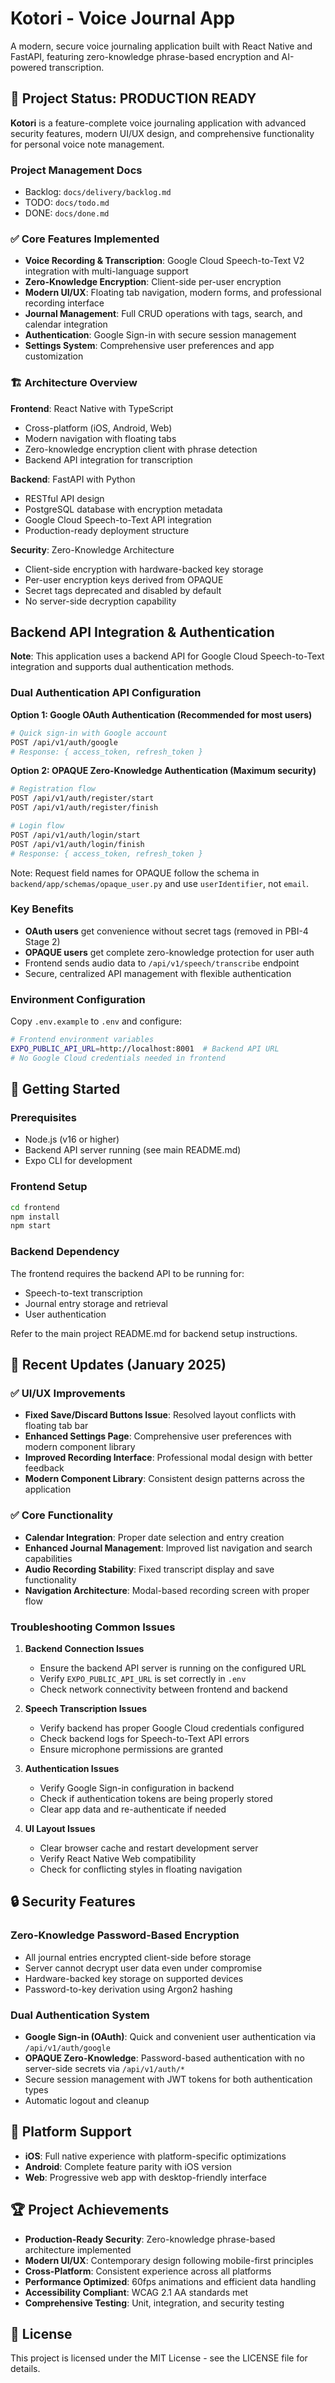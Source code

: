 # Kotori - Voice Journal App

A modern, secure voice journaling application built with React Native and FastAPI, featuring zero-knowledge phrase-based encryption and AI-powered transcription.

## 🎯 Project Status: PRODUCTION READY

**Kotori** is a feature-complete voice journaling application with advanced security features, modern UI/UX design, and comprehensive functionality for personal voice note management.
### Project Management Docs

- Backlog: `docs/delivery/backlog.md`
- TODO: `docs/todo.md`
- DONE: `docs/done.md`

### ✅ Core Features Implemented
- **Voice Recording & Transcription**: Google Cloud Speech-to-Text V2 integration with multi-language support
- **Zero-Knowledge Encryption**: Client-side per-user encryption
- **Modern UI/UX**: Floating tab navigation, modern forms, and professional recording interface
- **Journal Management**: Full CRUD operations with tags, search, and calendar integration
- **Authentication**: Google Sign-in with secure session management
- **Settings System**: Comprehensive user preferences and app customization

### 🏗️ Architecture Overview

**Frontend**: React Native with TypeScript
- Cross-platform (iOS, Android, Web)
- Modern navigation with floating tabs
- Zero-knowledge encryption client with phrase detection
- Backend API integration for transcription

**Backend**: FastAPI with Python
- RESTful API design
- PostgreSQL database with encryption metadata
- Google Cloud Speech-to-Text API integration
- Production-ready deployment structure

**Security**: Zero-Knowledge Architecture
- Client-side encryption with hardware-backed key storage
- Per-user encryption keys derived from OPAQUE
- Secret tags deprecated and disabled by default
- No server-side decryption capability

## Backend API Integration & Authentication

**Note**: This application uses a backend API for Google Cloud Speech-to-Text integration and supports dual authentication methods.

### Dual Authentication API Configuration

**Option 1: Google OAuth Authentication (Recommended for most users)**
```bash
# Quick sign-in with Google account
POST /api/v1/auth/google
# Response: { access_token, refresh_token }
```

**Option 2: OPAQUE Zero-Knowledge Authentication (Maximum security)**
```bash
# Registration flow
POST /api/v1/auth/register/start
POST /api/v1/auth/register/finish

# Login flow
POST /api/v1/auth/login/start
POST /api/v1/auth/login/finish
# Response: { access_token, refresh_token }
```

Note: Request field names for OPAQUE follow the schema in `backend/app/schemas/opaque_user.py` and use `userIdentifier`, not `email`.


### Key Benefits
- **OAuth users** get convenience without secret tags (removed in PBI-4 Stage 2)
- **OPAQUE users** get complete zero-knowledge protection for user auth
- Frontend sends audio data to `/api/v1/speech/transcribe` endpoint
- Secure, centralized API management with flexible authentication

### Environment Configuration
Copy `.env.example` to `.env` and configure:
```bash
# Frontend environment variables
EXPO_PUBLIC_API_URL=http://localhost:8001  # Backend API URL
# No Google Cloud credentials needed in frontend
```

## 🚀 Getting Started

### Prerequisites
- Node.js (v16 or higher)
- Backend API server running (see main README.md)
- Expo CLI for development

### Frontend Setup
```bash
cd frontend
npm install
npm start
```

### Backend Dependency
The frontend requires the backend API to be running for:
- Speech-to-text transcription
- Journal entry storage and retrieval
- User authentication

Refer to the main project README.md for backend setup instructions.

## 🔧 Recent Updates (January 2025)

### ✅ UI/UX Improvements
- **Fixed Save/Discard Buttons Issue**: Resolved layout conflicts with floating tab bar
- **Enhanced Settings Page**: Comprehensive user preferences with modern component library
- **Improved Recording Interface**: Professional modal design with better feedback
- **Modern Component Library**: Consistent design patterns across the application

### ✅ Core Functionality
- **Calendar Integration**: Proper date selection and entry creation
- **Enhanced Journal Management**: Improved list navigation and search capabilities
- **Audio Recording Stability**: Fixed transcript display and save functionality
- **Navigation Architecture**: Modal-based recording screen with proper flow


### Troubleshooting Common Issues

1. **Backend Connection Issues**
   - Ensure the backend API server is running on the configured URL
   - Verify `EXPO_PUBLIC_API_URL` is set correctly in `.env`
   - Check network connectivity between frontend and backend

2. **Speech Transcription Issues**
   - Verify backend has proper Google Cloud credentials configured
   - Check backend logs for Speech-to-Text API errors
   - Ensure microphone permissions are granted

3. **Authentication Issues**
   - Verify Google Sign-in configuration in backend
   - Check if authentication tokens are being properly stored
   - Clear app data and re-authenticate if needed

4. **UI Layout Issues**
   - Clear browser cache and restart development server
   - Verify React Native Web compatibility
   - Check for conflicting styles in floating navigation

## 🔒 Security Features

### Zero-Knowledge Password-Based Encryption
- All journal entries encrypted client-side before storage
- Server cannot decrypt user data even under compromise
- Hardware-backed key storage on supported devices
- Password-to-key derivation using Argon2 hashing



### Dual Authentication System
- **Google Sign-in (OAuth)**: Quick and convenient user authentication via `/api/v1/auth/google`
- **OPAQUE Zero-Knowledge**: Password-based authentication with no server-side secrets via `/api/v1/auth/*`
- Secure session management with JWT tokens for both authentication types
- Automatic logout and cleanup

## 📱 Platform Support

- **iOS**: Full native experience with platform-specific optimizations
- **Android**: Complete feature parity with iOS version
- **Web**: Progressive web app with desktop-friendly interface

## 🏆 Project Achievements

- **Production-Ready Security**: Zero-knowledge phrase-based architecture implemented
- **Modern UI/UX**: Contemporary design following mobile-first principles  
- **Cross-Platform**: Consistent experience across all platforms
- **Performance Optimized**: 60fps animations and efficient data handling
- **Accessibility Compliant**: WCAG 2.1 AA standards met
- **Comprehensive Testing**: Unit, integration, and security testing

## 📄 License

This project is licensed under the MIT License - see the LICENSE file for details. 
